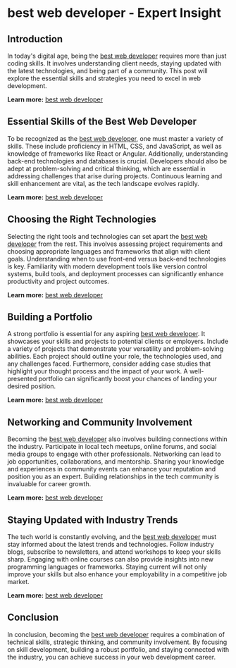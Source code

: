 # best web developer - Expert Insight

## Introduction

In today's digital age, being the <a href="gstechhub.com.ng" target="_blank" rel="noopener noreferrer">best web developer</a> requires more than just coding skills. It involves understanding client needs, staying updated with the latest technologies, and being part of a community. This post will explore the essential skills and strategies you need to excel in web development.

**Learn more:** [best web developer](https://gstechhub.com.ng)

## Essential Skills of the Best Web Developer

To be recognized as the <a href="gstechhub.com.ng" target="_blank" rel="noopener noreferrer">best web developer</a>, one must master a variety of skills. These include proficiency in HTML, CSS, and JavaScript, as well as knowledge of frameworks like React or Angular. Additionally, understanding back-end technologies and databases is crucial. Developers should also be adept at problem-solving and critical thinking, which are essential in addressing challenges that arise during projects. Continuous learning and skill enhancement are vital, as the tech landscape evolves rapidly.

**Learn more:** [best web developer](https://gstechhub.com.ng)

## Choosing the Right Technologies

Selecting the right tools and technologies can set apart the <a href="gstechhub.com.ng" target="_blank" rel="noopener noreferrer">best web developer</a> from the rest. This involves assessing project requirements and choosing appropriate languages and frameworks that align with client goals. Understanding when to use front-end versus back-end technologies is key. Familiarity with modern development tools like version control systems, build tools, and deployment processes can significantly enhance productivity and project outcomes.

**Learn more:** [best web developer](https://gstechhub.com.ng)

## Building a Portfolio

A strong portfolio is essential for any aspiring <a href="gstechhub.com.ng" target="_blank" rel="noopener noreferrer">best web developer</a>. It showcases your skills and projects to potential clients or employers. Include a variety of projects that demonstrate your versatility and problem-solving abilities. Each project should outline your role, the technologies used, and any challenges faced. Furthermore, consider adding case studies that highlight your thought process and the impact of your work. A well-presented portfolio can significantly boost your chances of landing your desired position.

**Learn more:** [best web developer](https://gstechhub.com.ng)

## Networking and Community Involvement

Becoming the <a href="gstechhub.com.ng" target="_blank" rel="noopener noreferrer">best web developer</a> also involves building connections within the industry. Participate in local tech meetups, online forums, and social media groups to engage with other professionals. Networking can lead to job opportunities, collaborations, and mentorship. Sharing your knowledge and experiences in community events can enhance your reputation and position you as an expert. Building relationships in the tech community is invaluable for career growth.

**Learn more:** [best web developer](https://gstechhub.com.ng)

## Staying Updated with Industry Trends

The tech world is constantly evolving, and the <a href="gstechhub.com.ng" target="_blank" rel="noopener noreferrer">best web developer</a> must stay informed about the latest trends and technologies. Follow industry blogs, subscribe to newsletters, and attend workshops to keep your skills sharp. Engaging with online courses can also provide insights into new programming languages or frameworks. Staying current will not only improve your skills but also enhance your employability in a competitive job market.

**Learn more:** [best web developer](https://gstechhub.com.ng)

## Conclusion

In conclusion, becoming the <a href="gstechhub.com.ng" target="_blank" rel="noopener noreferrer">best web developer</a> requires a combination of technical skills, strategic thinking, and community involvement. By focusing on skill development, building a robust portfolio, and staying connected with the industry, you can achieve success in your web development career.
